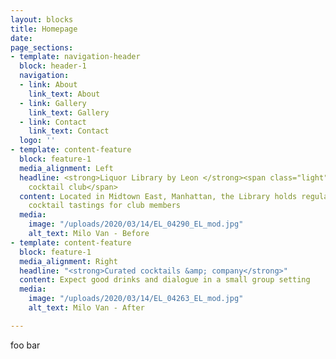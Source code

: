 ```yaml
---
layout: blocks
title: Homepage
date: 
page_sections:
- template: navigation-header
  block: header-1
  navigation:
  - link: About
    link_text: About
  - link: Gallery
    link_text: Gallery
  - link: Contact
    link_text: Contact
  logo: ''
- template: content-feature
  block: feature-1
  media_alignment: Left
  headline: <strong>Liquor Library by Leon </strong><span class="light">is an invite-only
    cocktail club</span>
  content: Located in Midtown East, Manhattan, the Library holds regular liquor and
    cocktail tastings for club members
  media:
    image: "/uploads/2020/03/14/EL_04290_EL_mod.jpg"
    alt_text: Milo Van - Before
- template: content-feature
  block: feature-1
  media_alignment: Right
  headline: "<strong>Curated cocktails &amp; company</strong>"
  content: Expect good drinks and dialogue in a small group setting
  media:
    image: "/uploads/2020/03/14/EL_04263_EL_mod.jpg"
    alt_text: Milo Van - After

---
```

foo bar